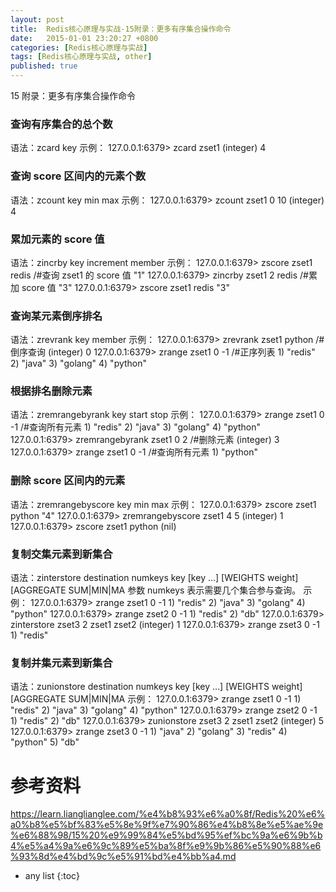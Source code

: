 ```yaml
---
layout: post
title:  Redis核心原理与实战-15附录：更多有序集合操作命令
date:   2015-01-01 23:20:27 +0800
categories: [Redis核心原理与实战]
tags: [Redis核心原理与实战, other]
published: true
---
```




15 附录：更多有序集合操作命令
### 查询有序集合的总个数

语法：zcard key 示例：
127.0.0.1:6379> zcard zset1 (integer) 4

### 查询 score 区间内的元素个数

语法：zcount key min max 示例：
127.0.0.1:6379> zcount zset1 0 10 (integer) 4

### 累加元素的 score 值

语法：zincrby key increment member 示例：
127.0.0.1:6379> zscore zset1 redis /#查询 zset1 的 score 值 "1" 127.0.0.1:6379> zincrby zset1 2 redis /#累加 score 值 "3" 127.0.0.1:6379> zscore zset1 redis "3"

### 查询某元素倒序排名

语法：zrevrank key member 示例：
127.0.0.1:6379> zrevrank zset1 python /#倒序查询 (integer) 0 127.0.0.1:6379> zrange zset1 0 -1 /#正序列表 1) "redis" 2) "java" 3) "golang" 4) "python"

### 根据排名删除元素

语法：zremrangebyrank key start stop 示例：
127.0.0.1:6379> zrange zset1 0 -1 /#查询所有元素 1) "redis" 2) "java" 3) "golang" 4) "python" 127.0.0.1:6379> zremrangebyrank zset1 0 2 /#删除元素 (integer) 3 127.0.0.1:6379> zrange zset1 0 -1 /#查询所有元素 1) "python"

### 删除 score 区间内的元素

语法：zremrangebyscore key min max 示例：
127.0.0.1:6379> zscore zset1 python "4" 127.0.0.1:6379> zremrangebyscore zset1 4 5 (integer) 1 127.0.0.1:6379> zscore zset1 python (nil)

### 复制交集元素到新集合

语法：zinterstore destination numkeys key [key …] [WEIGHTS weight] [AGGREGATE SUM|MIN|MA 参数 numkeys 表示需要几个集合参与查询。 示例：
127.0.0.1:6379> zrange zset1 0 -1 1) "redis" 2) "java" 3) "golang" 4) "python" 127.0.0.1:6379> zrange zset2 0 -1 1) "redis" 2) "db" 127.0.0.1:6379> zinterstore zset3 2 zset1 zset2 (integer) 1 127.0.0.1:6379> zrange zset3 0 -1 1) "redis"

### 复制并集元素到新集合

语法：zunionstore destination numkeys key [key …] [WEIGHTS weight] [AGGREGATE SUM|MIN|MA 示例：
127.0.0.1:6379> zrange zset1 0 -1 1) "redis" 2) "java" 3) "golang" 4) "python" 127.0.0.1:6379> zrange zset2 0 -1 1) "redis" 2) "db" 127.0.0.1:6379> zunionstore zset3 2 zset1 zset2 (integer) 5 127.0.0.1:6379> zrange zset3 0 -1 1) "java" 2) "golang" 3) "redis" 4) "python" 5) "db"




# 参考资料

https://learn.lianglianglee.com/%e4%b8%93%e6%a0%8f/Redis%20%e6%a0%b8%e5%bf%83%e5%8e%9f%e7%90%86%e4%b8%8e%e5%ae%9e%e6%88%98/15%20%e9%99%84%e5%bd%95%ef%bc%9a%e6%9b%b4%e5%a4%9a%e6%9c%89%e5%ba%8f%e9%9b%86%e5%90%88%e6%93%8d%e4%bd%9c%e5%91%bd%e4%bb%a4.md

* any list
{:toc}
